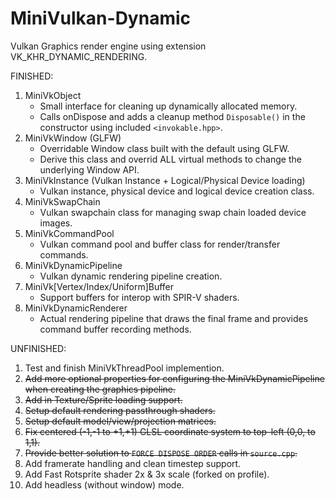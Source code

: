 # MiniVulkan-Dynamic
Vulkan Graphics render engine using extension VK_KHR_DYNAMIC_RENDERING.


FINISHED:
1. MiniVkObject
    * Small interface for cleaning up dynamically allocated memory.
    * Calls onDispose and adds a cleanup method `Disposable()` in the constructor using included `<invokable.hpp>`.
2. MiniVkWindow (GLFW)
    * Overridable Window class built with the default using GLFW.
    * Derive this class and overrid ALL virtual methods to change the underlying Window API.
3. MiniVkInstance (Vulkan Instance + Logical/Physical Device loading)
    * Vulkan instance, physical device and logical device creation class.
4. MiniVkSwapChain
    * Vulkan swapchain class for managing swap chain loaded device images.
5. MiniVkCommandPool
    * Vulkan command pool and buffer class for render/transfer commands.
6. MiniVkDynamicPipeline
    * Vulkan dynamic rendering pipeline creation.
7. MiniVk[Vertex/Index/Uniform]Buffer
    * Support buffers for interop with SPIR-V shaders.
8. MiniVkDynamicRenderer
    * Actual rendering pipeline that draws the final frame and provides command buffer recording methods.

UNFINISHED:
1. Test and finish MiniVkThreadPool implemention.
2. ~~Add more optional properties for configuring the MiniVkDynamicPipeline when creating the graphics pipeline.~~
3. ~~Add in Texture/Sprite loading support.~~
4. ~~Setup default rendering passthrough shaders.~~
5. ~~Setup default model/view/projection matrices.~~
6. ~~Fix centered (-1,-1 to +1,+1) GLSL coordinate system to top-left (0,0, to 1,1).~~
7. ~~Provide better solution to `FORCE DISPOSE ORDER` calls in `source.cpp`.~~
8. Add framerate handling and clean timestep support.
9. Add Fast Rotsprite shader 2x & 3x scale (forked on profile).
10. Add headless (without window) mode.
